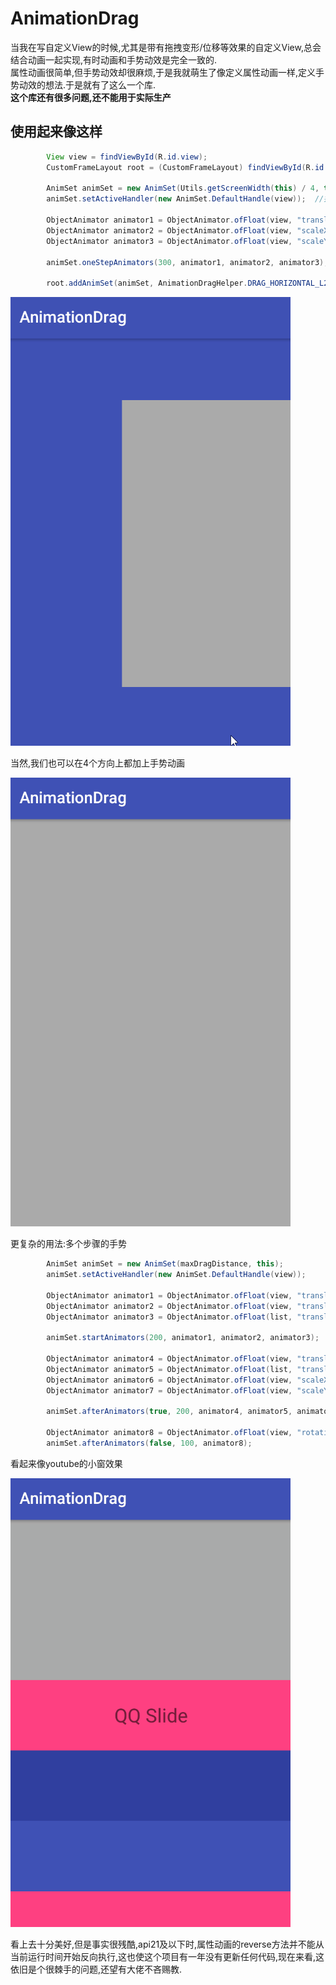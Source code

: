 # AnimationDrag
当我在写自定义View的时候,尤其是带有拖拽变形/位移等效果的自定义View,总会结合动画一起实现,有时动画和手势动效是完全一致的.  
属性动画很简单,但手势动效却很麻烦,于是我就萌生了像定义属性动画一样,定义手势动效的想法.于是就有了这么一个库.  
**这个库还有很多问题,还不能用于实际生产**  

## 使用起来像这样
```java
        View view = findViewById(R.id.view);
        CustomFrameLayout root = (CustomFrameLayout) findViewById(R.id.root); //用以实现功能的最外层布局(仅仅处理了touch事件,可通过内部helper拓展自己的跟布局)

        AnimSet animSet = new AnimSet(Utils.getScreenWidth(this) / 4, this); //创建动画集合,定义行程距离
        animSet.setActiveHandler(new AnimSet.DefaultHandle(view));  //指定手势响应者

        ObjectAnimator animator1 = ObjectAnimator.ofFloat(view, "translationX", 0, Utils.getScreenWidth(this) / 4);
        ObjectAnimator animator2 = ObjectAnimator.ofFloat(view, "scaleX", 1, 0.7f);
        ObjectAnimator animator3 = ObjectAnimator.ofFloat(view, "scaleY", 1, 0.7f);

        animSet.oneStepAnimators(300, animator1, animator2, animator3);  //一步动画, 指定duration
        
        root.addAnimSet(animSet, AnimationDragHelper.DRAG_HORIZONTAL_L2R); //添加动画集合,并指定手势方向
```
![](https://github.com/29995270/AnimationDrag/blob/master/art/qq.gif "qq")   
  
  当然,我们也可以在4个方向上都加上手势动画  

![](https://github.com/29995270/AnimationDrag/blob/master/art/qq2.gif "qq2")  

更复杂的用法:多个步骤的手势   

```java
        AnimSet animSet = new AnimSet(maxDragDistance, this);
        animSet.setActiveHandler(new AnimSet.DefaultHandle(view));

        ObjectAnimator animator1 = ObjectAnimator.ofFloat(view, "translationY", 0, maxDragDistance/2);
        ObjectAnimator animator2 = ObjectAnimator.ofFloat(view, "translationX", 0, Utils.getScreenWidth(this)/4);
        ObjectAnimator animator3 = ObjectAnimator.ofFloat(list, "translationY", 0, listMaxDragDistance/2);

        animSet.startAnimators(200, animator1, animator2, animator3);

        ObjectAnimator animator4 = ObjectAnimator.ofFloat(view, "translationY", maxDragDistance/2, maxDragDistance);
        ObjectAnimator animator5 = ObjectAnimator.ofFloat(list, "translationY", listMaxDragDistance/2, listMaxDragDistance);
        ObjectAnimator animator6 = ObjectAnimator.ofFloat(view, "scaleX", 1, 0.5f);
        ObjectAnimator animator7 = ObjectAnimator.ofFloat(view, "scaleY", 1, 0.5f);

        animSet.afterAnimators(true, 200, animator4, animator5, animator6, animator7);

        ObjectAnimator animator8 = ObjectAnimator.ofFloat(view, "rotationX", 0, (float) (-Math.PI * 3));
        animSet.afterAnimators(false, 100, animator8);
```
看起来像youtube的小窗效果      
 
![](https://github.com/29995270/AnimationDrag/blob/master/art/youtube.gif "youtube")      


看上去十分美好,但是事实很残酷,api21及以下时,属性动画的reverse方法并不能从当前运行时间开始反向执行,这也使这个项目有一年没有更新任何代码,现在来看,这依旧是个很棘手的问题,还望有大佬不吝赐教.

